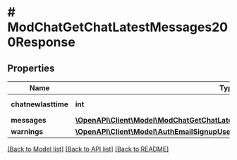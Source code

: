 # # ModChatGetChatLatestMessages200Response

## Properties

Name | Type | Description | Notes
------------ | ------------- | ------------- | -------------
**chatnewlasttime** | **int** | new last time | [default to null]
**messages** | [**\OpenAPI\Client\Model\ModChatGetChatLatestMessages200ResponseMessagesInner[]**](ModChatGetChatLatestMessages200ResponseMessagesInner.md) |  |
**warnings** | [**\OpenAPI\Client\Model\AuthEmailSignupUser200ResponseWarningsInner[]**](AuthEmailSignupUser200ResponseWarningsInner.md) |  | [optional]

[[Back to Model list]](../../README.md#models) [[Back to API list]](../../README.md#endpoints) [[Back to README]](../../README.md)
